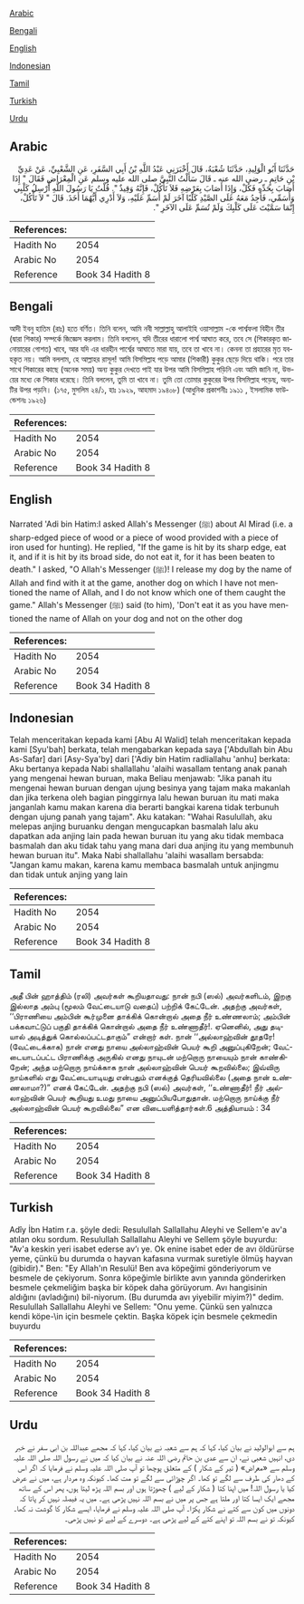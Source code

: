 [Arabic](#arabic)

[Bengali](#bengali)

[English](#english)

[Indonesian](#indonesian)

[Tamil](#tamil)

[Turkish](#turkish)

[Urdu](#urdu)

## Arabic


<div dir="rtl" lang="ar" style={{fontSize:'larger',backgroundColor:'#f8f9fa',padding:20}}>
حَدَّثَنَا أَبُو الْوَلِيدِ، حَدَّثَنَا شُعْبَةُ، قَالَ أَخْبَرَنِي عَبْدُ اللَّهِ بْنُ أَبِي السَّفَرِ، عَنِ الشَّعْبِيِّ، عَنْ عَدِيِّ بْنِ حَاتِمٍ ـ رضى الله عنه ـ قَالَ سَأَلْتُ النَّبِيَّ صلى الله عليه وسلم عَنِ الْمِعْرَاضِ فَقَالَ ‏"‏ إِذَا أَصَابَ بِحَدِّهِ فَكُلْ، وَإِذَا أَصَابَ بِعَرْضِهِ فَلاَ تَأْكُلْ، فَإِنَّهُ وَقِيذٌ ‏"‏‏.‏ قُلْتُ يَا رَسُولَ اللَّهِ أُرْسِلُ كَلْبِي وَأُسَمِّي، فَأَجِدُ مَعَهُ عَلَى الصَّيْدِ كَلْبًا آخَرَ لَمْ أُسَمِّ عَلَيْهِ، وَلاَ أَدْرِي أَيُّهُمَا أَخَذَ‏.‏ قَالَ ‏"‏ لاَ تَأْكُلْ، إِنَّمَا سَمَّيْتَ عَلَى كَلْبِكَ وَلَمْ تُسَمِّ عَلَى الآخَرِ ‏"‏‏.‏
</div>
<div style={{backgroundColor:'#f8f9fa',padding:20, marginBottom: 10}}><table> <thead> <tr> <th>References:</th> <th></th> </tr> </thead> <tbody><tr><td>Hadith No</td><td>2054</td></tr><tr><td>Arabic No</td><td>2054</td></tr><tr><td>Reference</td><td>Book 34 Hadith 8</td></tr></tbody></table></div>

## Bengali


<div dir="ltr" lang="bn" style={{fontSize:'larger',backgroundColor:'#f8f9fa',padding:20}}>
আদী ইবনু হাতিম (রাঃ) হতে বর্ণিত। তিনি বলেন, আমি নবী সাল্লাল্লাহু আলাইহি ওয়াসাল্লাম -কে পার্শ্বফলা বিহীন তীর (দ্বারা শিকার) সম্পর্কে জিজ্ঞেস করলাম। তিনি বললেন, যদি তীরের ধারালো পার্শ্ব আঘাত করে, তবে সে (শিকারকৃত জানোয়ারের গোশত) খাবে, আর যদি এর ধারহীন পার্শ্বের আঘাতে মারা যায়, তবে তা খাবে না। কেননা তা প্রহারের মৃত যবহকৃত নয়। আমি বললাম, হে আল্লাহর রাসূল! আমি বিসমিল্লাহ পড়ে আমার (শিকারী) কুকুর ছেড়ে দিয়ে থাকি। পরে তার সাথে শিকারের কাছে (অনেক সময়) অন্য কুকুর দেখতে পাই যার উপর আমি বিসমিল্লাহ পড়িনি এবং আমি জানি না, উভয়ের মধ্যে কে শিকার ধরেছে। তিনি বললেন, তুমি তা খাবে না। তুমি তো তোমার কুকুরের উপর বিসমিল্লাহ পড়েছ, অন্যটির উপর পড়নি। (১৭৫, মুসলিম ২৪/১, হাঃ ১৯২৯, আহমাদ ১৯৪০৮) (আধুনিক প্রকাশনীঃ ১৯১১ , ইসলামিক ফাউন্ডেশনঃ ১৯২৬)
</div>
<div style={{backgroundColor:'#f8f9fa',padding:20, marginBottom: 10}}><table> <thead> <tr> <th>References:</th> <th></th> </tr> </thead> <tbody><tr><td>Hadith No</td><td>2054</td></tr><tr><td>Arabic No</td><td>2054</td></tr><tr><td>Reference</td><td>Book 34 Hadith 8</td></tr></tbody></table></div>

## English


<div dir="ltr" lang="en" style={{fontSize:'larger',backgroundColor:'#f8f9fa',padding:20}}>
Narrated 'Adi bin Hatim:I asked Allah's Messenger (ﷺ) about Al Mirad (i.e. a sharp-edged piece of wood or a piece of wood provided with a piece of iron used for hunting). He replied, "If the game is hit by its sharp edge, eat it, and if it is hit by its broad side, do not eat it, for it has been beaten to death." I asked, "O Allah's Messenger (ﷺ)! I release my dog by the name of Allah and find with it at the game, another dog on which I have not mentioned the name of Allah, and I do not know which one of them caught the game." Allah's Messenger (ﷺ) said (to him), 'Don't eat it as you have mentioned the name of Allah on your dog and not on the other dog
</div>
<div style={{backgroundColor:'#f8f9fa',padding:20, marginBottom: 10}}><table> <thead> <tr> <th>References:</th> <th></th> </tr> </thead> <tbody><tr><td>Hadith No</td><td>2054</td></tr><tr><td>Arabic No</td><td>2054</td></tr><tr><td>Reference</td><td>Book 34 Hadith 8</td></tr></tbody></table></div>

## Indonesian


<div dir="ltr" lang="id" style={{fontSize:'larger',backgroundColor:'#f8f9fa',padding:20}}>
Telah menceritakan kepada kami [Abu Al Walid] telah menceritakan kepada kami [Syu'bah] berkata, telah mengabarkan kepada saya ['Abdullah bin Abu As-Safar] dari [Asy-Sya'by] dari ['Adiy bin Hatim radliallahu 'anhu] berkata: Aku bertanya kepada Nabi shallallahu 'alaihi wasallam tentang anak panah yang mengenai hewan buruan, maka Beliau menjawab: "Jika panah itu mengenai hewan buruan dengan ujung besinya yang tajam maka makanlah dan jika terkena oleh bagian pinggirnya lalu hewan buruan itu mati maka janganlah kamu makan karena dia berarti bangkai karena tidak terbunuh dengan ujung panah yang tajam". Aku katakan: "Wahai Rasulullah, aku melepas anjing buruanku dengan mengucapkan basmalah lalu aku dapatkan ada anjing lain pada hewan buruan itu yang aku tidak membaca basmalah dan aku tidak tahu yang mana dari dua anjing itu yang membunuh hewan buruan itu". Maka Nabi shallallahu 'alaihi wasallam bersabda: "Jangan kamu makan, karena kamu membaca basmalah untuk anjingmu dan tidak untuk anjing yang lain
</div>
<div style={{backgroundColor:'#f8f9fa',padding:20, marginBottom: 10}}><table> <thead> <tr> <th>References:</th> <th></th> </tr> </thead> <tbody><tr><td>Hadith No</td><td>2054</td></tr><tr><td>Arabic No</td><td>2054</td></tr><tr><td>Reference</td><td>Book 34 Hadith 8</td></tr></tbody></table></div>

## Tamil


<div dir="ltr" lang="ta" style={{fontSize:'larger',backgroundColor:'#f8f9fa',padding:20}}>
அதீ பின் ஹாத்திம் (ரலி) அவர்கள் கூறியதாவது: நான் நபி (ஸல்) அவர்களிடம், இறகு இல்லாத அம்பு (மூலம் வேட்டையாடு வதைப்) பற்றிக் கேட்டேன். அதற்கு அவர்கள், ‘‘பிராணியை அம்பின் கூர்முனை தாக்கிக் கொன்றால் அதை நீர் உண்ணலாம்; அம்பின் பக்கவாட்டுப் பகுதி தாக்கிக் கொன்றால் அதை நீர் உண்ணாதீர்!. ஏனெனில், அது தடியால் அடித்துக் கொல்லப்பட்டதாகும்” என்றார் கள். நான் ‘‘அல்லாஹ்வின் தூதரே! (வேட்டைக்காக) நான் எனது நாயை அல்லாஹ்வின் பெயர் கூறி அனுப்புகிறேன்; வேட்டையாடப்பட்ட பிராணிக்கு அருகில் எனது நாயுடன் மற்றொரு நாயையும் நான் காண்கிறேன்; அந்த மற்றொரு நாய்க்காக நான் அல்லாஹ்வின் பெயர் கூறவில்லை; இவ்விரு நாய்களில் எது வேட்டையாடியது என்பதும் எனக்குத் தெரியவில்லை (அதை நான் உண்ணலாமா?)” எனக் கேட்டேன். அதற்கு நபி (ஸல்) அவர்கள், ‘‘உண்ணாதீர்! நீர் அல்லாஹ்வின் பெயர் கூறியது உமது நாயை அனுப்பியபோதுதான். மற்றொரு நாய்க்கு நீர் அல்லாஹ்வின் பெயர் கூறவில்லை” என விடையளித்தார்கள்.6 அத்தியாயம் : 34
</div>
<div style={{backgroundColor:'#f8f9fa',padding:20, marginBottom: 10}}><table> <thead> <tr> <th>References:</th> <th></th> </tr> </thead> <tbody><tr><td>Hadith No</td><td>2054</td></tr><tr><td>Arabic No</td><td>2054</td></tr><tr><td>Reference</td><td>Book 34 Hadith 8</td></tr></tbody></table></div>

## Turkish


<div dir="ltr" lang="tr" style={{fontSize:'larger',backgroundColor:'#f8f9fa',padding:20}}>
Adîy İbn Hatim r.a. şöyle dedi: Resulullah Sallallahu Aleyhi ve Sellem'e av'a atılan oku sordum. Resulullah Sallallahu Aleyhi ve Sellem şöyle buyurdu: "Av'a keskin yeri isabet ederse av’ı ye. Ok enine isabet eder de avı öldürürse yeme, çünkü bu durumda o hayvan kafasına vurmak suretiyle ölmüş hayvan (gibidir)." Ben: "Ey Allah'ın Resulü! Ben ava köpeğimi gönderiyorum ve besmele de çekiyorum. Sonra köpeğimle birlikte avın yanında gönderirken besmele çekmeliğim başka bir köpek daha görüyorum. Avı hangisinin aldığını (avladığını) bil-niyorum. (Bu durumda avı yiyebilir miyim?)" dedim. Resulullah Sallallahu Aleyhi ve Sellem: "Onu yeme. Çünkü sen yalnızca kendi köpe-\in için besmele çektin. Başka köpek için besmele çekmedin buyurdu
</div>
<div style={{backgroundColor:'#f8f9fa',padding:20, marginBottom: 10}}><table> <thead> <tr> <th>References:</th> <th></th> </tr> </thead> <tbody><tr><td>Hadith No</td><td>2054</td></tr><tr><td>Arabic No</td><td>2054</td></tr><tr><td>Reference</td><td>Book 34 Hadith 8</td></tr></tbody></table></div>

## Urdu


<div dir="rtl" lang="ur" style={{fontSize:'larger',backgroundColor:'#f8f9fa',padding:20}}>
ہم سے ابوالولید نے بیان کیا، کہا کہ ہم سے شعبہ نے بیان کیا، کہا کہ مجھے عبداللہ بن ابی سفر نے خبر دی، انہیں شعبی نے، ان سے عدی بن حاتم رضی اللہ عنہ نے بیان کیا کہ میں نے رسول اللہ صلی اللہ علیہ وسلم سے «معراض» ( تیر کے شکار ) کے متعلق پوچھا تو آپ صلی اللہ علیہ وسلم نے فرمایا کہ اگر اس کے دھار کی طرف سے لگے تو کھا۔ اگر چوڑائی سے لگے تو مت کھا۔ کیونکہ وہ مردار ہے، میں نے عرض کیا یا رسول اللہ! میں اپنا کتا ( شکار کے لیے ) چھوڑتا ہوں اور بسم اللہ پڑھ لیتا ہوں، پھر اس کے ساتھ مجھے ایک ایسا کتا اور ملتا ہے جس پر میں نے بسم اللہ نہیں پڑھی ہے۔ میں یہ فیصلہ نہیں کر پاتا کہ دونوں میں کون سے کتے نے شکار پکڑا۔ آپ صلی اللہ علیہ وسلم نے فرمایا، ایسے شکار کا گوشت نہ کھا۔ کیونکہ تو نے بسم اللہ تو اپنے کتے کے لیے پڑھی ہے۔ دوسرے کے لیے تو نہیں پڑھی۔
</div>
<div style={{backgroundColor:'#f8f9fa',padding:20, marginBottom: 10}}><table> <thead> <tr> <th>References:</th> <th></th> </tr> </thead> <tbody><tr><td>Hadith No</td><td>2054</td></tr><tr><td>Arabic No</td><td>2054</td></tr><tr><td>Reference</td><td>Book 34 Hadith 8</td></tr></tbody></table></div>